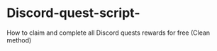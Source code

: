 # Discord-quest-script-
How to claim and complete all Discord quests rewards for free (Clean method)
